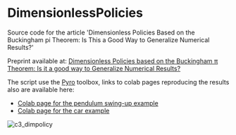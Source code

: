 # DimensionlessPolicies
Source code for the article 'Dimensionless Policies Based on the Buckingham pi Theorem: Is This a Good Way to Generalize Numerical Results?'

Preprint available at:
<a href="https://arxiv.org/abs/2307.15852"> Dimensionless Policies based on the Buckingham π Theorem: Is it a good way to Generalize Numerical Results?</a>

The script use the <a href="https://github.com/SherbyRobotics/pyro">Pyro</a> toolbox, links to colab pages reproducing the results also are available here:

<ul>
  <li><a href="https://colab.research.google.com/drive/1kf3apyHlf5t7XzJ3uVM8mgDsneVK_63r?usp=sharing">Colab page for the pendulum swing-up example</a></li>
  <li><a href="https://colab.research.google.com/drive/1-CSiLKiNLqq9JC3EFLqjR1fRdICI7e7M?usp=share_link">Colab page for the car example</a></li>
</ul>

![c3_dimpolicy](https://github.com/alx87grd/DimensionlessPolicies/assets/16725496/694ffbfa-8793-4014-b6c4-144b349c07a2)
